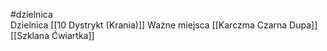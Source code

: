 #dzielnica  
Dzielnica [[10 Dystrykt (Krania)]]
Ważne miejsca
[[Karczma Czarna Dupa]]
[[Szklana Ćwiartka]]